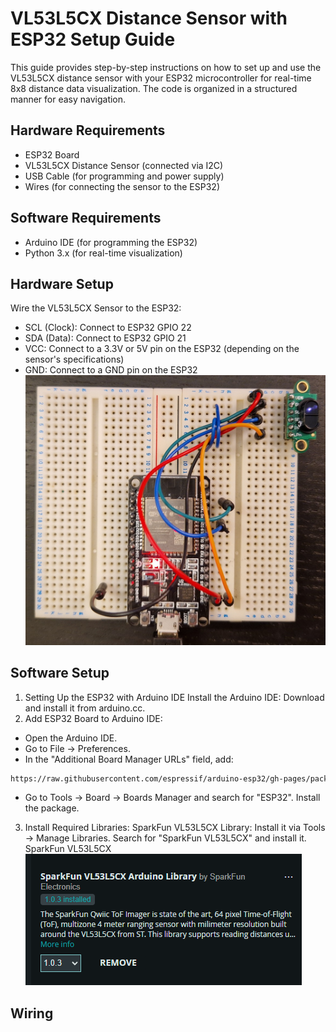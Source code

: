 # VL53L5CX Distance Sensor with ESP32 Setup Guide

This guide provides step-by-step instructions on how to set up and use the VL53L5CX distance sensor with your ESP32 microcontroller for real-time 8x8 distance data visualization. The code is organized in a structured manner for easy navigation.


## Hardware Requirements
- ESP32 Board
- VL53L5CX Distance Sensor (connected via I2C)
- USB Cable (for programming and power supply)
- Wires (for connecting the sensor to the ESP32)

## Software Requirements
- Arduino IDE (for programming the ESP32)
- Python 3.x (for real-time visualization)

## Hardware Setup
Wire the VL53L5CX Sensor to the ESP32:
- SCL (Clock): Connect to ESP32 GPIO 22
- SDA (Data): Connect to ESP32 GPIO 21
- VCC: Connect to a 3.3V or 5V pin on the ESP32 (depending on the sensor's specifications)
- GND: Connect to a GND pin on the ESP32
![wiring_picture.jpg](images/wiring_picture.jpg)

## Software Setup
1. Setting Up the ESP32 with Arduino IDE
Install the Arduino IDE: Download and install it from arduino.cc.
2. Add ESP32 Board to Arduino IDE:
- Open the Arduino IDE.
- Go to File -> Preferences.
- In the "Additional Board Manager URLs" field, add:
```bash
https://raw.githubusercontent.com/espressif/arduino-esp32/gh-pages/package_esp32_index.json
```
- Go to Tools -> Board -> Boards Manager and search for "ESP32". Install the package.
3. Install Required Libraries:
SparkFun VL53L5CX Library: Install it via Tools -> Manage Libraries. Search for "SparkFun VL53L5CX" and install it.
SparkFun VL53L5CX
![sparkfun_lib.PNG](images/sparkfun_lib.PNG)

## Wiring